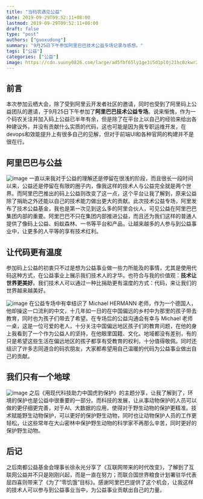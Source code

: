 ```yaml
---
title: "当码农遇见公益"
date: 2019-09-29T09:52:11+08:00
lastmod: 2019-09-29T09:52:11+08:00
draft: false
type: "post"
authors: ["guoxudong"]
summary: "9月25日下午参加阿里巴巴技术公益专场记录与感想。"
tags: ["公益"]
categories: ["公益"]
image: https://cdn.suuny0826.com/large/ad5fbf65ly1ge3i5d1pl0j21hc0zkwr2.jpg
---
```


## 前言

本次参加云栖大会，除了受到阿里云开发者社区的邀请，同时也受到了阿里码上公益团队的邀请，于9月25日下午参加了**阿里巴巴技术公益专场**。说来惭愧，作为一个码农关注并加入码上公益已半年有余，但是除了在平台上以自己的经验来给出各种建议外，并没有贡献什么实质的代码，这也可能是因为我专职运维开发，在devops和效能提升上有很多自己的见解，但对于前端UI和各种官网的构建并不是很在行。

## 阿里巴巴与公益

![image](https://cdn.suuny0826.com/large/ad5fbf65gy1g7gdc2nfg5j21z819i4qv.jpg)
一直以来我对于公益的理解还是停留在很浅的阶段，而且很长一段时间以来，公益还是停留在有限的圈子内，像我这样的技术人与公益完全就是两个世界。而阿里巴巴推出的码上公益则改变了这一点，这个平台让我了解到，原来公益除了捐助之外还能以自己的技术能力做出更大的贡献。此次技术公益专场，阿里发布了技术公益基金，我也是第一次见到这么多的阿里合伙人，可见公益在阿里巴巴集团内部的重要。阿里巴巴不只在集团内部推进公益，而且还为我们这样的普通人提供了像码上公益、蚂蚁森林、一书等平台和产品，让越来越多的人参与到公益事业中，让更多的人平等的享有技术红利。

## 让代码更有温度

参加码上公益的初衷只不过是想为公益事业做一些力所能及的事情，尤其是使用代码这种方式，在公益事业上展示我们技术人的才华。也符合与我的价值观：**技术让世界更美好**。我们技术人可以通过一种比捐助更有温度的方式：代码，来让我们的世界越来越美好。

![image](https://cdn.suuny0826.com/large/ad5fbf65gy1g7g8ywqxu5j21z01b87wp.jpg)
在公益专场中有幸结识了 Michael HERMANN 老师，作为一个德国人，他却操这一口流利的中文，十几年如一日的在中国偏远的乡村中为那里的孩子带去教育，同时也为孩子们带去了希望。在专场后的公益沟通会有幸与 Michael 老师一桌，这是一位可爱的老人，十分关注中国偏远地区孩子们的教育问题，在他的身上我看到了一个作为公益人的坚持，在他眼里国籍、文化、地域都没有差别，有的只是希望这些生活在偏远地区的孩子都享有受教育的权利，十分值得敬佩。同时还结识了许多志同道合的码农朋友，大家都希望用自己温暖的代码为公益事业做出自己的贡献。

## 我们只有一个地球

![image](https://cdn.suuny0826.com/large/ad5fbf65gy1g7ge105htyj21z419mqvb.jpg)
之后《用现代科技助力中国虎豹保护》的主题分享，让我了解到了，环境的保护也是公益中很重要的一部分。而科技的发展，让从事动物保护的人员可以做的更仔细更完善，对于AI、大数据的应用，使得对于野生动物的保护更精准。技术赋能野生动物保护，可以更好的保护野生动物，同时也让动物保护人员的工作更轻松，让这些常年在大山密林中保护野生动物的科学家不再那么辛苦，同时更好的保护野生动物。

## 后记

之后南都公益基金会理事长徐永光分享了《互联网带来的时代改变》，了解到了互联网公益并不只是刚刚兴起，而是一直在努力；而联合国世界粮食计划署驻华代表屈四喜则带来了《为了“零饥饿”目标》。感谢阿里巴巴提供了这个机会，让我这样的技术人可以参与到公益事业当中，为公益事业贡献出自己的力量。

